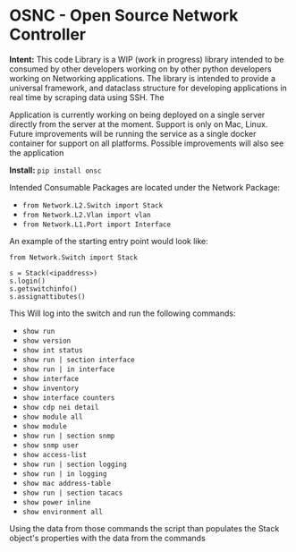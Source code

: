 # OSNC - Open Source Network Controller
**Intent:**
This code Library is a WIP (work in progress) library intended to be consumed by other developers working on 
by other python developers working on Networking applications. The library is intended to provide a universal framework,
and dataclass structure for developing applications in real time by scraping data using SSH. 
The 

Application is currently working on being deployed on a single server directly from the server at the moment. 
Support is only on Mac, Linux. 
Future improvements will be running the service as a single docker container for support on all platforms. 
Possible improvements will also see the application 

**Install:**
`pip install onsc`

Intended Consumable Packages are located under the Network Package:

- `from Network.L2.Switch import Stack`
- `from Network.L2.Vlan import vlan`
- `from Network.L1.Port import Interface`


An example of the starting entry point would look like: 
```
from Network.Switch import Stack

s = Stack(<ipaddress>)
s.login()
s.getswitchinfo()
s.assignattibutes()
```

This Will log into the switch and run the following commands:
- `show run`
- `show version`
- `show int status`
- `show run | section interface`
- `show run | in interface`
- `show interface`
- `show inventory`
- `show interface counters`
- `show cdp nei detail`
- `show module all`
- `show module`
- `show run | section snmp`
- `show snmp user`
- `show access-list`
- `show run | section logging`
- `show run | in logging`
- `show mac address-table`
- `show run | section tacacs`
- `show power inline`
- `show environment all`

Using the data from those commands the script than populates the Stack object's properties with the data from the commands
